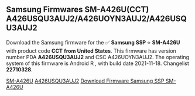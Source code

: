 <h2>Samsung Firmwares SM-A426U(CCT) A426USQU3AUJ2/A426UOYN3AUJ2/A426USQU3AUJ2</h2>
Download the Samsung firmware for the ✅ <strong>Samsung SSP </strong> ⭐ <strong>SM-A426U</strong> with product code <strong>CCT</strong> <strong> from United States</strong>. This firmware has version number PDA <strong>A426USQU3AUJ2</strong> and CSC A426UOYN3AUJ2. The operating system of this firmware is Android R , with build date 2021-11-18. Changelist <strong>22710328</strong>.


[SM-A426U](https://samfirm.shop/samsung/model/SM-A426U)
[A426USQU3AUJ2](https://samfirm.shop/samsung/pda/A426USQU3AUJ2)
[Download Firmware Samsung SSP SM-A426U](https://samfirm.shop/samsung/firmware/475009)
